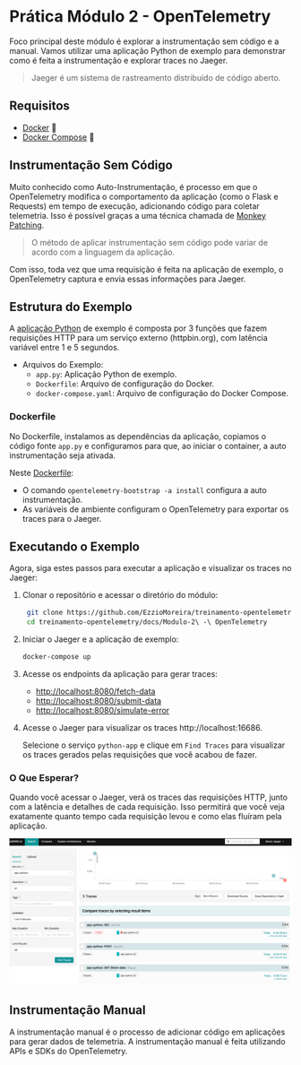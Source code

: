 # Prática Módulo 2 - OpenTelemetry

Foco principal deste módulo é explorar a instrumentação sem código e a manual. Vamos utilizar uma aplicação Python de exemplo para demonstrar como é feita a instrumentação e explorar traces no Jaeger.

> Jaeger é um sistema de rastreamento distribuído de código aberto. 

## Requisitos

- [Docker](https://docs.docker.com/get-docker/) 🐳
- [Docker Compose](https://docs.docker.com/compose/install/) 🐳

## Instrumentação Sem Código

Muito conhecido como Auto-Instrumentação, é processo em que o OpenTelemetry modifica o comportamento da aplicação (como o Flask e Requests) em tempo de execução, adicionando código para coletar telemetria. Isso é possível graças a uma técnica chamada de [Monkey Patching](https://en.wikipedia.org/wiki/Monkey_patch).

> O método de aplicar instrumentação sem código pode variar de acordo com a linguagem da aplicação.

Com isso, toda vez que uma requisição é feita na aplicação de exemplo, o OpenTelemetry captura e envia essas informações para Jaeger.

## Estrutura do Exemplo

A [aplicação Python](app.py) de exemplo é composta por 3 funções que fazem requisições HTTP para um serviço externo (httpbin.org), com latência variável entre 1 e 5 segundos.

- Arquivos do Exemplo:
  - `app.py`: Aplicação Python de exemplo.
  - `Dockerfile`: Arquivo de configuração do Docker.
  - `docker-compose.yaml`: Arquivo de configuração do Docker Compose.

### Dockerfile

No Dockerfile, instalamos as dependências da aplicação, copiamos o código fonte `app.py` e configuramos para que, ao iniciar o container, a auto instrumentação seja ativada.

Neste [Dockerfile](./Dockerfile):

- O comando `opentelemetry-bootstrap -a install` configura a auto instrumentação.
- As variáveis de ambiente configuram o OpenTelemetry para exportar os traces para o Jaeger.

## Executando o Exemplo

Agora, siga estes passos para executar a aplicação e visualizar os traces no Jaeger:

1. Clonar o repositório e acessar o diretório do módulo:

   ```bash
    git clone https://github.com/EzzioMoreira/treinamento-opentelemetry.git
    cd treinamento-opentelemetry/docs/Modulo-2\ -\ OpenTelemetry
    ```

2. Iniciar o Jaeger e a aplicação de exemplo:

   ```bash
   docker-compose up
   ```

3. Acesse os endpoints da aplicação para gerar traces:

   - [http://localhost:8080/fetch-data](http://localhost:8080/fetch-data)
   - [http://localhost:8080/submit-data](http://localhost:8080/submit-data)
   - [http://localhost:8080/simulate-error](http://localhost:8080/simulate-error)
   
4. Acesse o Jaeger para visualizar os traces http://localhost:16686.

    Selecione o serviço `python-app` e clique em `Find Traces` para visualizar os traces gerados pelas requisições que você acabou de fazer.

### O Que Esperar?

Quando você acessar o Jaeger, verá os traces das requisições HTTP, junto com a latência e detalhes de cada requisição. Isso permitirá que você veja exatamente quanto tempo cada requisição levou e como elas fluíram pela aplicação.

![Jaeger](./images/jaeger-traces.png)

## Instrumentação Manual

A instrumentação manual é o processo de adicionar código em aplicações para gerar dados de telemetria. A instrumentação manual é feita utilizando APIs e SDKs do OpenTelemetry.

